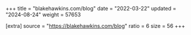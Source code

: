 +++
title = "blakehawkins.com/blog"
date = "2022-03-22"
updated = "2024-08-24"
weight = 57653

[extra]
source = "https://blakehawkins.com/blog"
ratio = 6
size = 56
+++
